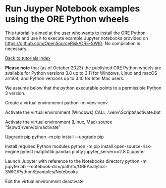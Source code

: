 # Run Juyper Notebook examples using the ORE Python wheels

This tutorial is aimed at the user who wants to install the ORE
Python module and use it to execute example Jupyter notebooks provided on
https://github.com/OpenSourceRisk/ORE-SWIG.  No compilation is necessary.

[Back to tutorials index](tutorials.00.index.md)

**Please note** that (as of October 2023) the published ORE Python wheels are
available for Python versions 3.8 up to 3.11 for Windows, Linux and macOS arm64,
and Python versions up to 3.10 for Intel Mac users.

We assume below that the python executable points to a permissible Python 3 version.

Create a virtual environemnt
    python -m venv venv

Activate the virtual environment (Windows)
    CALL .\venv\Scripts\activate.bat

Activate the virtual environment (Linux, Mac)
    source "$(pwd)/venv/bin/activate"

Upgrade pip
    python -m pip install --upgrade pip

Install required Python modules
    python -m pip install open-source-risk-engine pytest matplotlib pandas plotly jupyter_server==2.8.0 jupyter

Launch Jupyter with reference to the Notebooks directory 
    python -m jupyterlab --notebook-dir=/path/to/OREAnalytics-SWIG/Python/Examples/Notebooks

Exit the virtual environment
    deactivate


